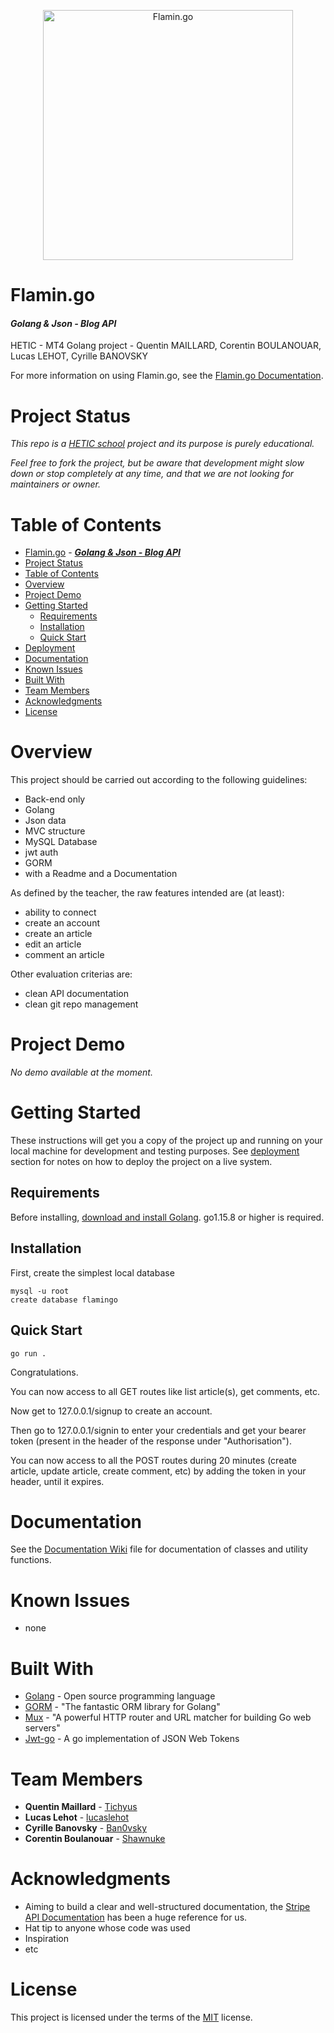 <p align="center"> 
<img
      alt="Flamin.go"
      src="https://i.imgur.com/jOiyrFQ.png "Flamin.Go logo"
      width="400"
    />
</p>
                 
Flamin.go
====
#### ***Golang & Json - Blog API***
HETIC - MT4 Golang project - Quentin MAILLARD, Corentin BOULANOUAR, Lucas LEHOT, Cyrille BANOVSKY

For more information on using Flamin.go, see the [Flamin.go Documentation](https://github.com/Tichyus/projet_wiki/wiki).

# Project Status
*This repo is a [HETIC school](https://www.hetic.net/) project and its purpose is purely educational.* 

*Feel free to fork the project, but be aware that development might slow down or stop completely at any time, and that we are not looking for maintainers or owner.*

# Table of Contents
- [Flamin.go](#flamingo)
      - [***Golang & Json - Blog API***](#golang--json---blog-api)
- [Project Status](#project-status)
- [Table of Contents](#table-of-contents)
- [Overview](#overview)
- [Project Demo](#project-demo)
- [Getting Started](#getting-started)
  - [Requirements](#requirements)
  - [Installation](#installation)
  - [Quick Start](#quick-start)
- [Deployment](#deployment)
- [Documentation](#documentation)
- [Known Issues](#known-issues)
- [Built With](#built-with)
- [Team Members](#team-members)
- [Acknowledgments](#acknowledgments)
- [License](#license)

# Overview
This project should be carried out according to the following guidelines:
* Back-end only
* Golang
* Json data
* MVC structure
* MySQL Database
* jwt auth
* GORM
* with a Readme and a Documentation

As defined by the teacher, the raw features intended are (at least):
* ability to connect
* create an account
* create an article
* edit an article
* comment an article

Other evaluation criterias are:
* clean API documentation
* clean git repo management

# Project Demo
*No demo available at the moment.*

# Getting Started
These instructions will get you a copy of the project up and running on your local machine for development and testing purposes. See [deployment](#deployment) section for notes on how to deploy the project on a live system.

## Requirements
Before installing, [download and install Golang](https://golang.org/dl/). go1.15.8 or higher is required.

## Installation
First, create the simplest local database
```
mysql -u root
create database flamingo
```

## Quick Start
```
go run .
```
Congratulations.

You can now access to all GET routes like list article(s), get comments, etc.

Now get to 127.0.0.1/signup to create an account. 

Then go to 127.0.0.1/signin to enter your credentials and get your bearer token (present in the header of the response under "Authorisation").

You can now access to all the POST routes during 20 minutes (create article, update article, create comment, etc) by adding the token in your header, until it expires.

# Documentation
See the [Documentation Wiki](https://github.com/Tichyus/projet_wiki/wiki) file for documentation of classes and utility functions.

# Known Issues
- none

# Built With
* [Golang](https://golang.org/) - Open source programming language
* [GORM](https://gorm.io/index.html) - "The fantastic ORM library for Golang"
* [Mux](https://github.com/gorilla/mux) - "A powerful HTTP router and URL matcher for building Go web servers"
* [Jwt-go](https://github.com/dgrijalva/jwt-go) - A go implementation of JSON Web Tokens

# Team Members
* **Quentin Maillard** - [Tichyus](https://github.com/Tichyus)
* **Lucas Lehot** - [lucaslehot](https://github.com/lucaslehot)
* **Cyrille Banovsky** - [Ban0vsky](https://github.com/Ban0vsky)
* **Corentin Boulanouar** - [Shawnuke](https://github.com/Shawnuke)

# Acknowledgments
* Aiming to build a clear and well-structured documentation, the [Stripe API Documentation](https://stripe.com/docs/api) has been a huge reference for us.
* Hat tip to anyone whose code was used
* Inspiration
* etc

# License
This project is licensed under the terms of the [MIT](https://opensource.org/licenses/MIT) license.

